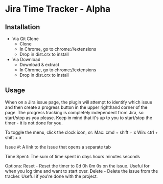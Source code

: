 # Jira Time Tracker - Alpha

## Installation
* Via Git Clone
	* Clone
	* In Chrome, go to chrome://extensions
	* Drop in dist.crx to install
* Via Download
	* Download & extract
	* In Chrome, go to chrome://extensions
	* Drop in dist.crx to install

## Usage

When on a Jira issue page, the plugin will attempt to identify which issue and then create a progress button in the upper righthand corner of the page.
The progress tracking is completely independent from Jira, so start/stop as you please.
Keep in mind that it's up to you to start/stop the timer - it is not done for you.

To toggle the menu, click the clock icon, or:
Mac: cmd + shift + x
Win: ctrl + shift + x

Issue #:
A link to the issue that opens a separate tab

Time Spent:
The sum of time spent in days hours minutes seconds

Options:
Reset - Reset the timer to 0d 0h 0m 0s on the issue. Useful for when you log time and want to start over.
Delete - Delete the issue from the tracker. Useful if you're done with the project.
